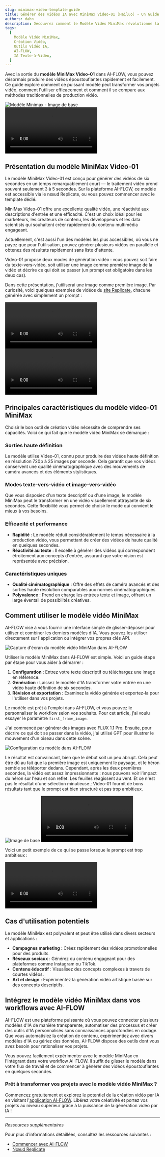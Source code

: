 ```yaml
---
slug: minimax-video-template-guide
title: Générer des vidéos IA avec MiniMax Video-01 (Hailuo) - Un Guide Complet
authors: dahn
description: Découvrez comment le Modèle Vidéo MiniMax révolutionne la création vidéo. Ce guide couvre ses fonctionnalités, des conseils d'utilisation, et des comparaisons avec les méthodes traditionnelles pour améliorer vos projets vidéo.
tags:
  [
    Modèle Vidéo MiniMax,
    Création Vidéo,
    Outils Vidéo IA,
    AI-FLOW,
    IA Texte-à-Vidéo,
  ]
---
```


<head>
  <meta name="twitter:card" content="summary_large_image"/>
  <meta name="twitter:title" content="Transformez Vos Projets Vidéo avec le Modèle Vidéo MiniMax" />
  <meta name="twitter:description" content="Explorez le Modèle Vidéo MiniMax pour une création vidéo efficace et de haute qualité. Découvrez ses fonctionnalités, son utilisation, et comment il se compare aux méthodes traditionnelles." />
  <meta name="twitter:creator" content="@AIFlowApp"/>
  <meta name="twitter:image" content="https://docs.ai-flow.net/img/blog-images/minimax-video-template-guide-3.png"/>
  <meta name="twitter:image:alt" content="Modèle Vidéo MiniMax en Action"/>
  <meta property="og:title" content="Transformez Vos Projets Vidéo avec le Modèle Vidéo MiniMax"/>
  <meta property="og:description" content="Découvrez comment le Modèle Vidéo MiniMax peut améliorer vos projets vidéo avec une efficacité et une qualité pilotées par l'IA. Découvrez ses fonctionnalités et des conseils d'intégration."/>
  <meta property="og:image" content="https://docs.ai-flow.net/img/blog-images/minimax-video-template-guide-3.png"/>
</head>

Avec la sortie du **modèle MiniMax Video-01** dans AI-FLOW, vous pouvez désormais produire des vidéos époustouflantes rapidement et facilement. Ce guide explore comment ce puissant modèle peut transformer vos projets vidéo, comment l'utiliser efficacement et comment il se compare aux méthodes traditionnelles de production vidéo.

<div class="flex flex-row justify-center gap-4 w-full md:w-[50%]">
    <span class="flex flex-1 justify-center items-center">
        <img src="/fr/img/blog-images/minimax-video-template-guide-0.png" alt="Modèle Minimax - Image de base" class="w-full max-w-[468px] h-auto object-cover"/>
    </span>
    <span class="flex flex-1 justify-center items-center">
        <video controls autoplay loop class="w-full max-w-[468px] h-auto object-cover" alt="Modèle Minimax - Vidéo générée">
            <source src="/fr/img/blog-images/minimax-video-template-guide-4.mp4" type="video/mp4"/>
        </video>
    </span>
</div>

## Présentation du modèle MiniMax Video-01

Le modèle MiniMax Video-01 est conçu pour générer des vidéos de six secondes en un temps remarquablement court — le traitement vidéo prend souvent seulement 3 à 5 secondes. Sur la plateforme AI-FLOW, ce modèle est accessible via le nœud Replicate, ou vous pouvez commencer avec le template dédié.

MiniMax Video-01 offre une excellente qualité vidéo, une réactivité aux descriptions d'entrée et une efficacité. C'est un choix idéal pour les marketeurs, les créateurs de contenu, les développeurs et les data scientists qui souhaitent créer rapidement du contenu multimédia engageant.

Actuellement, c'est aussi l'un des modèles les plus accessibles, où vous ne payez que pour l'utilisation, pouvez générer plusieurs vidéos en parallèle et obtenez des résultats rapidement sans liste d'attente.

Video-01 propose deux modes de génération vidéo : vous pouvez soit faire du texte-vers-vidéo, soit utiliser une image comme première image de la vidéo et décrire ce qui doit se passer (un prompt est obligatoire dans les deux cas).

Dans cette présentation, j'utiliserai une image comme première image. Par curiosité, voici quelques exemples de vidéos du [site Replicate](https://replicate.com/minimax/video-01), chacune générée avec simplement un prompt :

<div class="flex flex-row justify-center gap-4 w-full md:w-[50%]">
    <span class="flex flex-1 justify-center items-center">
        <video controls autoplay loop class="w-full max-w-[468px] h-auto object-cover" alt="Exemple de vidéo 1">
            <source src="/fr/img/blog-images/minimax-video-template-guide-5.mp4" type="video/mp4"/>
        </video>
    </span>
    <span class="flex flex-1 justify-center items-center">
        <video controls autoplay loop class="w-full max-w-[468px] h-auto object-cover" alt="Exemple de vidéo 2">
            <source src="/fr/img/blog-images/minimax-video-template-guide-6.mp4" type="video/mp4"/>
        </video>
    </span>
</div>

## Principales caractéristiques du modèle video-01 MiniMax

Choisir le bon outil de création vidéo nécessite de comprendre ses capacités. Voici ce qui fait que le modèle vidéo MiniMax se démarque :

### Sorties haute définition

Le modèle utilise Video-01, connu pour produire des vidéos haute définition en résolution 720p à 25 images par seconde. Cela garantit que vos vidéos conservent une qualité cinématographique avec des mouvements de caméra avancés et des éléments stylistiques.

### Modes texte-vers-vidéo et image-vers-vidéo

Que vous disposiez d'un texte descriptif ou d'une image, le modèle MiniMax peut le transformer en une vidéo visuellement attrayante de six secondes. Cette flexibilité vous permet de choisir le mode qui convient le mieux à vos besoins.

### Efficacité et performance

- **Rapidité** : Le modèle réduit considérablement le temps nécessaire à la production vidéo, vous permettant de créer des vidéos de haute qualité en quelques secondes.
- **Réactivité au texte** : Il excelle à générer des vidéos qui correspondent étroitement aux concepts d'entrée, assurant que votre vision est représentée avec précision.

### Caractéristiques uniques

- **Qualité cinématographique** : Offre des effets de caméra avancés et des sorties haute résolution comparables aux normes cinématographiques.
- **Polyvalence** : Prend en charge les entrées texte et image, offrant un large éventail de possibilités créatives.

## Comment utiliser le modèle vidéo MiniMax

AI-FLOW vise à vous fournir une interface simple de glisser-déposer pour utiliser et combiner les derniers modèles d'IA. Vous pouvez les utiliser directement sur l'application ou intégrer vos propres clés API.

![Capture d'écran du modèle vidéo MiniMax dans AI-FLOW](/img/blog-images/minimax-video-template-guide-7.png)

Utiliser le modèle MiniMax dans AI-FLOW est simple. Voici un guide étape par étape pour vous aider à démarrer :

1. **Configuration** : Entrez votre texte descriptif ou téléchargez une image en référence.
2. **Génération** : Laissez le modèle d'IA transformer votre entrée en une vidéo haute définition de six secondes.
3. **Révision et exportation** : Examinez la vidéo générée et exportez-la pour l'utiliser dans vos projets.

Le modèle est prêt à l'emploi dans AI-FLOW, et vous pouvez le personnaliser le workflow selon vos souhaits. Pour cet article, j'ai voulu essayer le paramètre `first_frame_image`.

J'ai commencé par générer des images avec FLUX 1.1 Pro. Ensuite, pour décrire ce qui doit se passer dans la vidéo, j'ai utilisé GPT pour illustrer le mouvement d'un oiseau dans cette scène.

![Configuration du modèle dans AI-FLOW](/img/blog-images/minimax-video-template-guide-3.png)

Le résultat est convaincant, bien que le début soit un peu abrupt. Cela peut être dû au fait que la première image est uniquement le paysage, et le héron semble se téléporter dedans. Cependant, après les deux premières secondes, la vidéo est assez impressionnante : nous pouvons voir l'impact du héron sur l'eau et son reflet. Les feuilles réagissent au vent. Et ce n'est pas le résultat d'une sélection minutieuse ; Video-01 fournit de bons résultats tant que le prompt est bien structuré et pas trop ambitieux.

<div class="flex flex-row justify-center gap-4 w-full md:w-[50%]">
    <span class="flex flex-1 justify-center items-center">
        <img src="/fr/img/blog-images/minimax-video-template-guide-0.png" alt="Image de base" class="w-full max-w-[468px] h-auto object-cover"/>
    </span>
    <span class="flex flex-1 justify-center items-center">
        <video controls autoplay loop class="w-full max-w-[468px] h-auto object-cover" alt="Vidéo générée">
            <source src="/fr/img/blog-images/minimax-video-template-guide-4.mp4" type="video/mp4"/>
        </video>
    </span>
</div>

Voici un petit exemple de ce qui se passe lorsque le prompt est trop ambitieux :

<video controls autoplay loop class="w-[300px] h-auto object-cover" alt="Prompt trop ambitieux">
    <source src="/fr/img/blog-images/minimax-video-template-guide-8.mp4" type="video/mp4"/>
</video>

## Cas d'utilisation potentiels

Le modèle MiniMax est polyvalent et peut être utilisé dans divers secteurs et applications :

- **Campagnes marketing** : Créez rapidement des vidéos promotionnelles pour des produits.
- **Réseaux sociaux** : Générez du contenu engageant pour des plateformes comme Instagram ou TikTok.
- **Contenu éducatif** : Visualisez des concepts complexes à travers de courtes vidéos.
- **Art et design** : Expérimentez la génération vidéo artistique basée sur des concepts descriptifs.

## Intégrez le modèle vidéo MiniMax dans vos workflows avec AI-FLOW

AI-FLOW est une plateforme puissante où vous pouvez connecter plusieurs modèles d'IA de manière transparente, automatiser des processus et créer des outils d'IA personnalisés sans connaissances approfondies en codage. Que vous automatisiez la création de contenu, expérimentiez avec divers modèles d'IA ou gériez des données, AI-FLOW dispose des outils dont vous avez besoin pour rationaliser vos projets.

Vous pouvez facilement expérimenter avec le modèle MiniMax en l'intégrant dans votre workflow AI-FLOW. Il suffit de glisser le modèle dans votre flux de travail et de commencer à générer des vidéos époustouflantes en quelques secondes.

### Prêt à transformer vos projets avec le modèle vidéo MiniMax ?

Commencez gratuitement et explorez le potentiel de la création vidéo par IA en visitant l'[application AI-FLOW](https://app.ai-flow.net/). Libérez votre créativité et portez vos projets au niveau supérieur grâce à la puissance de la génération vidéo par IA !

---

_Ressources supplémentaires_

Pour plus d'informations détaillées, consultez les ressources suivantes :

- [Commencer avec AI-FLOW](/blog/getting-started-with-ai-flow)
- [Nœud Replicate](/blog/replicate-node)
